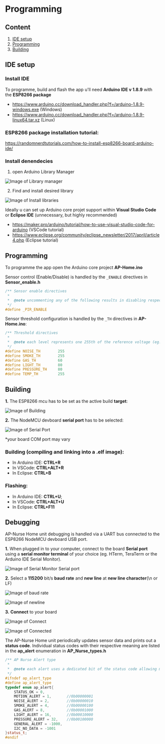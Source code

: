 # Programming

## Content

1. [IDE setup](https://github.com/vtothsvk/AP-Home/blob/main/Documentation/Programming.md#ide-setup)
2. [Programming](https://github.com/vtothsvk/AP-Home/blob/main/Documentation/Programming.md#programming-1)
3. [Building](https://github.com/vtothsvk/AP-Home/blob/main/Documentation/Programming.md#Building)

## IDE setup

### Install IDE

To programme, build and flash the app u'll need **Arduino IDE v 1.8.9** with the **ESP8266 package**

* https://www.arduino.cc/download_handler.php?f=/arduino-1.8.9-windows.exe (Windows)
* https://www.arduino.cc/download_handler.php?f=/arduino-1.8.9-linux64.tar.xz (Linux)

### ESP8266 package installation tutorial:

https://randomnerdtutorials.com/how-to-install-esp8266-board-arduino-ide/

### Install denendecies

1. open Arduino Library Manager

![Image of Library manager](https://i.ibb.co/tMpxkmR/library-manager.png)

2. Find and install desired library

![Image of Install libraries](https://i.ibb.co/wLznMr6/bme280.png)

Ideally u can set up Arduino core projet support within **Visual Studio Code** or **Eclipse IDE** (unnecessary, but highly recommended)

* https://maker.pro/arduino/tutorial/how-to-use-visual-studio-code-for-arduino (VSCode tutorial)
* https://www.eclipse.org/community/eclipse_newsletter/2017/april/article4.php (Eclipse tutorial)

## Programming

To programme the app open the Arduino core project **AP-Home.ino**

Sensor control (Enable/Disable) is handled by the `_ENABLE` directives in **Sensor_enable.h**

```C++
/** Sensor enable directives
 * 
 *  @note uncommenting any of the following results in disabling respective sensor reading
 */
#define _PIR_ENABLE
```

Sensor threshold configuration is handled by the `_TH` directives in **AP-Home.ino**:

```C++
/** Threshold directives
 *
 *  @note each level represents one 255th of the reference voltage (eg. a threshold of 100 @ 3.3V represents 1.29V)
 */ 
#define NOISE_TH        255
#define SMOKE_TH        255
#define GAS_TH          60
#define LIGHT_TH        80
#define PRESSURE_TH     80
#define TEMP_TH         255
```

## Building

**1.** The ESP8266 mcu has to be set as the active build **target**:

![Image of Building](https://i.ibb.co/dKZLKC0/Arduino-target.png)

**2.** The NodeMCU devboard **serial port** has to be selected:

![Image of Serial Port](https://i.ibb.co/NKj9jyp/serial-Port-duino.png)

*your board COM port may vary

### Building (compiling and linking into a .elf image):

* In Arduino IDE: **CTRL+R**
* In VSCode: **CTRL+ALT+R**
* In Eclipse: **CTRL+B**

### Flashing:

* In Arduino IDE: **CTRL+U**;
* In VSCode: **CTRL+ALT+U**
* In Eclipse: **CTRL+F11**

## Debugging

AP-Nurse Home unit debugging is handled via a UART bus connected to the ESP8266 NodeMCU devboard USB port.

**1.** When plugged in to your computer, connect to the board **Serial port** using a **serial monitor terminal** of your choice (eg. HTerm, TeraTerm or the Arduino IDE Serial Monitor).

![Image of Serial Monitor Serial port](https://i.ibb.co/wJyc1jW/serialport-hterm.png)

**2.** Select a **115200** bit/s **baud rate** and **new line** at **new line character**(\n or LF) 

![Image of baud rate](https://i.ibb.co/dtS7ngd/hterm-baud.png)

![Image of newline](https://i.ibb.co/VgR9Bms/newline.png)

**3.** **Connect** to your board

![Image of Connect](https://i.ibb.co/BBL4D6z/connect.png)

![Image of Connected](https://i.ibb.co/6mWPY6c/connected.png)


The AP-Nurse Home unit periodically updates sensor data and prints out a **status code**. Individual status codes with their respective meaning are listed in the **ap_alert** enumeration in **AP_Nurse_types.h**

```C++
/** AP Nurse Alert type
 * 
 *  @note each alert uses a dedicated bit of the status code allowing multiple simultanious alert triggers
 */
#ifndef ap_alert_type
#define ap_alert_type
typedef enum ap_alert{
    STATUS_OK = 0,      
    MOTION_ALERT = 1,       //0b00000001
    NOISE_ALERT = 2,        //0b00000010
    SMOKE_ALERT = 4,        //0b00000100
    GAS_ALERT = 8,          //0b00001000
    LIGHT_ALERT = 16,       //0b00010000
    PRESSURE_ALERT = 32,    //0b00100000
    GENERAL_ALERT = -1000,
    I2C_NO_DATA = -1001
}status_t;
#endif
```

